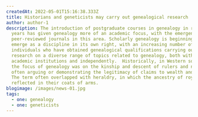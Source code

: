 ```yaml
---
createdAt: 2022-05-01T15:16:38.333Z
title: Historians and geneticists may carry out genealogical research
author: author-1
description: The introduction of postgraduate courses in genealogy in recent
  years has given genealogy more of an academic focus, with the emergence of
  peer-reviewed journals in this area. Scholarly genealogy is beginning to
  emerge as a discipline in its own right, with an increasing number of
  individuals who have obtained genealogical qualifications carrying out
  research on a diverse range of topics related to genealogy, both within
  academic institutions and independently.  Historically, in Western societies,
  the focus of genealogy was on the kinship and descent of rulers and nobles,
  often arguing or demonstrating the legitimacy of claims to wealth and power.
  The term often overlapped with heraldry, in which the ancestry of royalty was
  reflected in their coats of arms.
blogimage: /images/news-01.jpg
tags:
  - one: genealogy
  - one: geneticists
---
```

